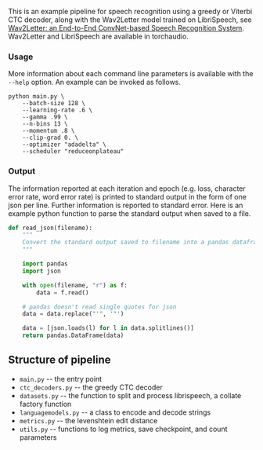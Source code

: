 This is an example pipeline for speech recognition using a greedy or Viterbi CTC decoder, along with the Wav2Letter model trained on LibriSpeech, see [Wav2Letter: an End-to-End ConvNet-based Speech Recognition System](https://arxiv.org/pdf/1609.03193.pdf). Wav2Letter and LibriSpeech are available in torchaudio.

### Usage

More information about each command line parameters is available with the `--help` option. An example can be invoked as follows.
```
python main.py \
    --batch-size 128 \
    --learning-rate .6 \
    --gamma .99 \
    --n-bins 13 \
    --momentum .8 \
    --clip-grad 0. \
    --optimizer "adadelta" \
    --scheduler "reduceonplateau"
```

### Output

The information reported at each iteration and epoch (e.g. loss, character error rate, word error rate) is printed to standard output in the form of one json per line. Further information is reported to standard error. Here is an example python function to parse the standard output when saved to a file.
```python
def read_json(filename):
	"""
	Convert the standard output saved to filename into a pandas dataframe for analysis.
	"""

	import pandas
	import json

    with open(filename, "r") as f:
        data = f.read()

    # pandas doesn't read single quotes for json
    data = data.replace("'", '"')

    data = [json.loads(l) for l in data.splitlines()]
    return pandas.DataFrame(data)
```

## Structure of pipeline

* `main.py` -- the entry point
* `ctc_decoders.py` -- the greedy CTC decoder
* `datasets.py` -- the function to split and process librispeech, a collate factory function
* `languagemodels.py` -- a class to encode and decode strings
* `metrics.py` -- the levenshtein edit distance
* `utils.py` -- functions to log metrics, save checkpoint, and count parameters
